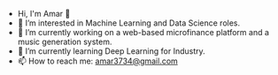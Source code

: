 - Hi, I'm Amar 👋
- 👀 I’m interested in Machine Learning and Data Science roles.
- 🔭 I’m currently working on a web-based microfinance platform and a music generation system.
- 🌱 I’m currently learning Deep Learning for Industry.
- 📫 How to reach me: amar3734@gmail.com


<!--
**amarnathwani/amarnathwani** is a ✨ _special_ ✨ repository because its `README.md` (this file) appears on your GitHub profile.

Here are some ideas to get you started:
- 🔭 I’m currently working on ...
- 🌱 I’m currently learning ...
- 👯 I’m looking to collaborate on ...
- 🤔 I’m looking for help with ...
- 💬 Ask me about ...
- 📫 How to reach me: ...
- 😄 Pronouns: ...
- ⚡ Fun fact: ...
-->
